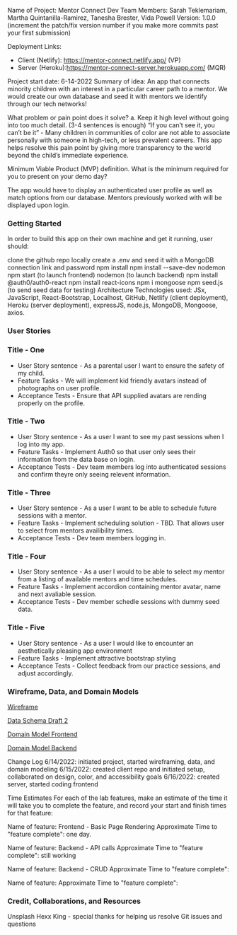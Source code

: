 Name of Project: Mentor Connect
Dev Team Members: Sarah Teklemariam, Martha Quintanilla-Ramirez, Tanesha Brester, Vida Powell
Version: 1.0.0 (increment the patch/fix version number if you make more commits past your first submission)

Deployment Links: 
- Client (Netlify): https://mentor-connect.netlify.app/ (VP) 
- Server (Heroku):https://mentor-connect-server.herokuapp.com/ (MQR)

Project start date: 6-14-2022
Summary of idea:
An app that connects minority children with an interest in a particular career path to a mentor. We would create our own database and seed it with mentors we identify through our tech networks!

What problem or pain point does it solve? a. Keep it high level without going into too much detail. (3-4 sentences is enough) “If you can’t see it, you can’t be it” - Many children in communities of color are not able to associate personally with someone in high-tech, or less prevalent careers. This app helps resolve this pain point by giving more transparency to the world beyond the child’s immediate experience.

Minimum Viable Product (MVP) definition. What is the minimum required for you to present on your demo day?

The app would have to display an authenticated user profile as well as match options from our database. Mentors previously worked with will be displayed upon login.

### Getting Started
In order to build this app on their own machine and get it running, user should:

clone the github repo locally
create a .env and seed it with a MongoDB connection link and password
npm install
npm install --save-dev nodemon
npm start (to launch frontend)
nodemon (to launch backend)
npm install @auth0/auth0-react
npm install react-icons
npm i mongoose
npm seed.js (to send seed data for testing)
Architecture
Technologies used: JSx, JavaScript, React-Bootstrap, Localhost, GitHub, Netlify (client deployment), Heroku (server deployment), expressJS, node.js, MongoDB, Mongoose, axios.

### User Stories
### Title - One
- User Story sentence - As a parental user I want to ensure the safety of my child.
- Feature Tasks - We will implement kid friendly avatars instead of photographs on user profile.
- Acceptance Tests - Ensure that API supplied avatars are rending properly on the profile.

### Title - Two
- User Story sentence - As a user I want to see my past sessions when I log into my app.
- Feature Tasks - Implement Auth0 so that user only sees their information from the data base on login.
- Acceptance Tests - Dev team members log into authenticated sessions and confirm theyre only seeing relevent information. 

### Title - Three
- User Story sentence - As a user I want to be able to schedule future sessions with a mentor.
- Feature Tasks - Implement scheduling solution - TBD. That allows user to select from mentors availibility times.
- Acceptance Tests - Dev team members logging in.

### Title - Four
- User Story sentence - As a user I would to be able to select my mentor from a listing of available mentors and time schedules.
- Feature Tasks - Implement accordion containing mentor avatar, name and next avaliable session.
- Acceptance Tests - Dev member schedle sessions with dummy seed data.

### Title - Five
- User Story sentence - As a user I would like to encounter an aesthetically pleasing app environment
- Feature Tasks - Implement attractive bootstrap styling
- Acceptance Tests - Collect feedback from our practice sessions, and adjust accordingly.

### Wireframe, Data, and Domain Models
[Wireframe](wireframe.jpg)

[Data Schema Draft 2](dataModels_draft3.jpg)

[Domain Model Frontend](domainModelFrontend.jpg)

[Domain Model Backend](domainModelBackend.jpg)

Change Log
6/14/2022: initiated project, started wireframing, data, and domain modeling 6/15/2022: created client repo and initiated setup, collaborated on design, color, and accessibility goals 6/16/2022: created server, started coding frontend


Time Estimates
For each of the lab features, make an estimate of the time it will take you to complete the feature, and record your start and finish times for that feature:

Name of feature: Frontend - Basic Page Rendering Approximate Time to "feature complete": one day.

Name of feature: Backend - API calls Approximate Time to "feature complete": still working

Name of feature: Backend - CRUD Approximate Time to "feature complete":

Name of feature: Approximate Time to "feature complete":


### Credit, Collaborations, and Resources
Unsplash
Hexx King - special thanks for helping us resolve Git issues and questions
